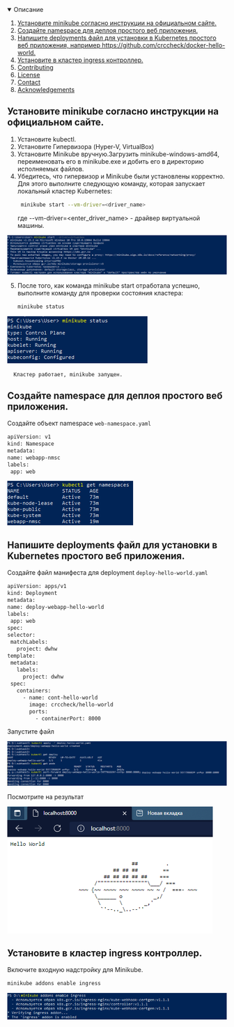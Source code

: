<!-- Описание -->
<details open="open">
  <summary>Описание</summary>
  <ol>
    <li>
      <a href="#Установите-minikube-согласно-инструкции-на-официальном-сайте">Установите minikube согласно инструкции на официальном сайте.</a>
    </li>
    <li>
      <a href="#Создайте-namespace-для-деплоя-простого-веб-приложения">Создайте namespace для деплоя простого веб приложения.</a>
    </li>
    <li><a href="#Напишите-deployments-файл-для-установки-в-Kubernetes-простого-веб-приложения">Напишите deployments файл для установки в Kubernetes простого веб приложения, например https://github.com/crccheck/docker-hello-world.</a></li>
    <li><a href="#Установите-в-кластер-ingress-контроллер">Установите в кластер ingress контроллер.</a></li>
    <li><a href="#contributing">Contributing</a></li>
    <li><a href="#license">License</a></li>
    <li><a href="#contact">Contact</a></li>
    <li><a href="#acknowledgements">Acknowledgements</a></li>
  </ol>
</details>



<!-- INSTALL MINIKUBE -->
## Установите minikube согласно инструкции на официальном сайте.
  1. Установите kubectl.
  2. Установите Гипервизора (Hyper-V, VirtualBox)
  3. Установите Minikube вручную.Загрузить minikube-windows-amd64, переименовать его в minikube.exe и добить его в директорию исполняемых файлов.
  4. Убедитесь, что гипервизор и Minikube были установлены корректно. Для этого выполните следующую команду, которая запускает локальный кластер Kubernetes:
      ```sh
       minikube start --vm-driver=<driver_name>
      ```
      где --vm-driver=<enter_driver_name> - драйвер виртуальной машины.
  <p align="left">
  <a href="https://github.com/DmitryBond/WorkWithKubernetes/blob/main/images/start_kube.PNG">
    <img src="images/start_kube.PNG">
  </a>
  <p align="left">
  
   5. После того, как команда minikube start отработала успешно, выполните команду для проверки состояния кластера:
      ```sh
      minikube status
      ```
      <p align="left">
  <a href="https://github.com/DmitryBond/WorkWithKubernetes/blob/main/images/minikube_status.PNG">
    <img src="images/minikube_status.PNG">
  </a>
  <p align="left">
    
      Кластер работает, minikube запущен.
    
    
   
<!-- CREATE NAMESPACE DEPLOY -->
## Создайте namespace для деплоя простого веб приложения.
    
  Создайте объект namespace  `web-namespace.yaml`
   ```JS
apiVersion: v1
kind: Namespace
metadata:
  name: webapp-nmsc
  labels:
    app: web
   ```
  <p align="left">
  <a href="https://github.com/DmitryBond/WorkWithKubernetes/blob/main/images/get_namespaces.PNG">
    <img src="images/get_namespaces.PNG">
  </a>
  <p align="left">

    
<!-- FILE FOR INSTALL WEB -->    
## Напишите deployments файл для установки в Kubernetes простого веб приложения.
    
  Создайте файл манифеста для deployment `deploy-hello-world.yaml`
   ```JS
apiVersion: apps/v1
kind: Deployment
metadata:
  name: deploy-webapp-hello-world
  labels:
    app: web
spec:
  selector:
    matchLabels:
      project: dwhw
  template:
    metadata:  
      labels:
        project: dwhw
    spec:
      containers:
        - name: cont-hello-world
          image: crccheck/hello-world
          ports:
            - containerPort: 8000
   ```
 Запустите файл
    
  <p align="left">
  <a href="https://github.com/DmitryBond/WorkWithKubernetes/blob/main/images/deploy_hello_world.png">
    <img src="images/deploy_hello_world.png">
  </a>
  <p align="left">
    
  Посмотрите на результат
  <p align="left">
  <a href="https://github.com/DmitryBond/WorkWithKubernetes/blob/main/images/result-hello-world.PNG">
    <img src="images/result-hello-world.PNG">
  </a>
  <p align="left">
    
    
<!-- INSTALL INGRESS CONTROLLER -->
## Установите в кластер ingress контроллер.

  Включите входную надстройку для Minikube.
 
  ```sh
  minikube addons enable ingress
  ```
    
  <p align="left">
  <a href="https://github.com/DmitryBond/WorkWithKubernetes/blob/main/images/enable_ingress.png">
    <img src="images/enable_ingress.png">
  </a>
  <p align="left">
